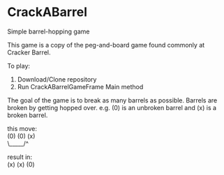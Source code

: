 # CrackABarrel
Simple barrel-hopping game

This game is a copy of the peg-and-board game found commonly at Cracker Barrel.

To play:
1) Download/Clone repository
2) Run CrackABarrelGameFrame Main method

The goal of the game is to break as many barrels as possible.
Barrels are broken by getting hopped over.
e.g.
(0) is an unbroken barrel and (x) is a broken barrel.

this move:<br  />
(0) (0) (x) <br  />
 \\_____/^  <br  />
  
result in:<br  />
(x) (x) (0)<br  />
